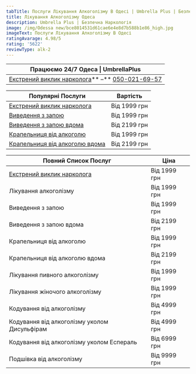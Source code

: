 ```yaml
---
tabTitle: Послуги Лікування Алкоголізму В Одесі | Umbrella Plus | Безпечна Наркологія
title: Лікування Алкоголізму Одеса
description: Umbrella Plus | Безпечна Наркологія
image: /img/Odessa new/bce8014531d61cae6e4e8d7b588b1e86_high.jpg
imageText: Послуги Лікування Алкоголізму В Одесі
ratingAvarage: 4.98/5
rating: '5622'
reviewType: alk-2
---
```


| Працюємо 24/7 Одеса \| UmbrellaPlus                                                                                                           |
| --------------------------------------------------------------------------------------------------------------------------------------------- |
| [Екстрений виклик нарколога](https://umbrella-plus.com.ua/uk/services/vivod-iz-zapoia-umbrellaplus-ua/)** –** [050-021-69-57](tel:0500216957) |

| Популярні Послуги                                                                                            | Вартість     |
| ------------------------------------------------------------------------------------------------------------ | ------------ |
| [Екстрений виклик нарколога](https://umbrella-plus.com.ua/uk/services/vivod-iz-zapoia-umbrellaplus-ua/)      | Від 1999 грн |
| [Виведення з запою](https://umbrella-plus.com.ua/uk/services/vivod-iz-zapoia-umbrellaplus-ua/)               | Від 1999 грн |
| [Виведення з запою вдома](https://umbrella-plus.com.ua/uk/services/vivod-iz-zapoia-na-domy-umbrellaplus-ua/) | Від 2199 грн |
| [Крапельниця від алкоголю](https://umbrella-plus.com.ua/uk/services/kapelnica_ot_alkogola_umbrellaplus-ua/)  | Від 1999 грн |
| [Крапельниця від алкоголю вдома](vizov-narkologa-od-ua)                                                      | Від 2199 грн |

| Повний Список Послуг                                | Ціна         |
| --------------------------------------------------- | ------------ |
| [Екстрений виклик нарколога](vizov-narkologa-od-ua) | Від 1999 грн |
| Лікування алкоголізму                               | Від 1999 грн |
| Виведення з запою                                   | Від 1999 грн |
| Виведення з запою вдома                             | Від 2199 грн |
| Крапельниця від алкоголю                            | Від 1999 грн |
| Крапельниця від алкоголю вдома                      | Від 2199 грн |
| Лікування пивного алкоголізму                       | Від 1999 грн |
| Лікування жіночого алкоголізму                      | Від 1999 грн |
| Кодування від алкоголізму                           | Від 4999 грн |
| Кодування від алкоголізму уколом Дисульфірам        | Від 4999 грн |
| Кодування від алкоголізму уколом Еспераль           | Від 6999 грн |
| Подшівка від алкоголізму                            | Від 9999 грн |
